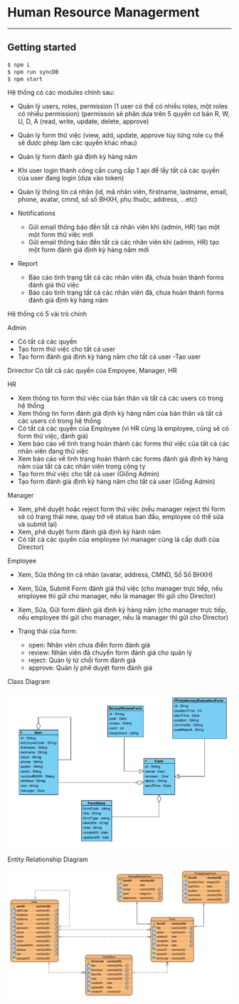 # Human Resource Managerment

---

## Getting started

```
$ npm i
$ npm run syncDB
$ npm start
```

Hệ thống có các modules chính sau:

-  Quản lý users, roles, permission (1 user có thể có nhiều roles, một roles có nhiều permission) (permisson sẽ phân dựa trên 5 quyền cơ bản R, W, U, D, A (read, write, update, delete, approve)
-  Quản lý form thử việc (view, add, update, approve tùy từng role cụ thể sẽ được phép làm các quyền khác nhau)
-  Quản lý form đánh giá định kỳ hàng năm
-  Khi user login thành công cần cung cấp 1 api để lấy tất cả các quyền của user đang login (dựa vào token)
-  Quản lý thông tin cá nhân (id, mã nhân viên, firstname, lastname, email, phone, avatar, cmnd, số số BHXH, phụ thuộc, address, …etc)
-  Notifications

   -  Gửi email thông báo đến tất cả nhân viên khi (admin, HR) tạo một một form thử việc mới
   -  Gửi email thông báo đến tất cả các nhân viên khi (admin, HR) tạo một form đánh giá định kỳ hàng năm mới

-  Report

   -  Báo cáo tình trạng tất cả các nhân viên đã, chưa hoàn thành forms đánh giá thử việc
   -  Báo cáo tình trạng tất cả các nhân viên đã, chưa hoàn thành forms đánh giá định kỳ hàng năm

Hệ thống có 5 vài trò chính

Admin

-  Có tất cả các quyền
-  Tạo form thử việc cho tất cả user
-  Tạo form đánh giá định kỳ hàng năm cho tất cả user
   -Tạo user

Drirector
Có tất cả các quyền của Empoyee, Manager, HR

HR

-  Xem thông tin form thử việc của bản thân và tất cả các users có trong hệ thống
-  Xem thông tin form đánh giá định kỳ hàng năm của bản thân và tất cả các users có trong hệ thống
-  Có tất cả các quyền của Employee (vì HR cũng là employee, cũng sẽ có form thử việc, đánh giá)
-  Xem báo cáo về tình trạng hoàn thành các forms thử việc của tất cả các nhân viên đang thử việc
-  Xem báo cáo về tình trạng hoàn thành các forms đánh giá định kỳ hàng năm của tất cả các nhân viên trong công ty
-  Tạo form thử việc cho tất cả user (Giống Admin)
-  Tạo form đánh giá định kỳ hàng năm cho tất cả user (Giống Admin)

Manager

-  Xem, phê duyệt hoặc reject form thử việc (nếu manager reject thì form sẽ có trạng thái new, quay trở về status ban đầu, employee có thể sửa và submit lại)
-  Xem, phê duyệt form đánh giá định kỳ hành năm
-  Có tất cả các quyền của employee (vì manager cũng là cấp dưới của Director)

Employee

-  Xem, Sửa thông tin cá nhân (avatar, address, CMND, Số Sổ BHXH)
-  Xem, Sửa, Submit Form đánh giá thử việc (cho manager trực tiếp, nếu employee thì gửi cho manager, nếu là manager thì gửi cho Director)
-  Xem, Sửa, Gửi form đánh giá định kỳ hàng năm (cho manager trực tiếp, nếu employee thì gửi cho manager, nếu là manager thì gửi cho Director)

-  Trạng thái của form:

   -  open: Nhân viên chưa điền form đánh giá
   -  review: Nhân viên đã chuyển form đánh giá cho quản lý
   -  reject: Quản lý từ chối form đánh giá
   -  approve: Quản lý phê duyệt form đánh giá

Class Diagram

![Alt text](./public/class_diagram.png?raw=true 'class_diagram')

Entity Relationship Diagram

![Alt text](./public/entity_relationship_diagram.png?raw=true 'entity_relationship_diagram')
